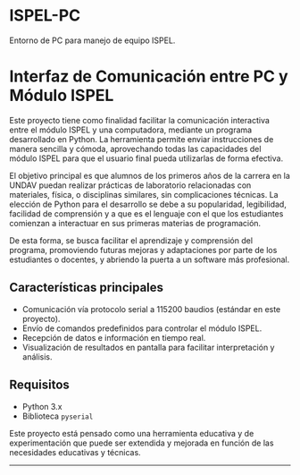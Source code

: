 # ISPEL-PC
Entorno de PC para manejo de equipo ISPEL. 


# Interfaz de Comunicación entre PC y Módulo ISPEL

Este proyecto tiene como finalidad facilitar la comunicación interactiva entre el módulo ISPEL y una computadora, mediante un programa desarrollado en Python. La herramienta permite enviar instrucciones de manera sencilla y cómoda, aprovechando todas las capacidades del módulo ISPEL para que el usuario final pueda utilizarlas de forma efectiva.

El objetivo principal es que alumnos de los primeros años de la carrera en la UNDAV puedan realizar prácticas de laboratorio relacionadas con materiales, física, o disciplinas similares, sin complicaciones técnicas. La elección de Python para el desarrollo se debe a su popularidad, legibilidad, facilidad de comprensión y a que es el lenguaje con el que los estudiantes comienzan a interactuar en sus primeras materias de programación. 

De esta forma, se busca facilitar el aprendizaje y comprensión del programa, promoviendo futuras mejoras y adaptaciones por parte de los estudiantes o docentes, y abriendo la puerta a un software más profesional.

## Características principales

- Comunicación vía protocolo serial a 115200 baudios (estándar en este proyecto).
- Envío de comandos predefinidos para controlar el módulo ISPEL.
- Recepción de datos e información en tiempo real.
- Visualización de resultados en pantalla para facilitar interpretación y análisis.

## Requisitos

- Python 3.x
- Biblioteca `pyserial`

Este proyecto está pensado como una herramienta educativa y de experimentación que puede ser extendida y mejorada en función de las necesidades educativas y técnicas.

---
